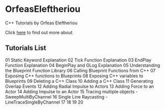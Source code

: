 # OrfeasEleftheriou
С++ Tutorials by  Orfeas Eleftheriou

Click [here](http://orfeasel.com) to find out more about

## Tutorials List
 01 Static Keyword Explanation
 02 Tick Function Explanation
 03 EndPlay Function Explanation
 04 BeginPlay and GLog Explanation
 05 Understanding the Blueprint Function Library
 06 Calling Blueprint Functions from C++
 07 Exposing C++ functions to Blueprints
 08 Exposing C++ variables to Blueprints
 09 Deleting a C++ Class
 10 Adding a C++ Class
 11 Generating Overlap Events
 12 Adding Radial Impulse to Actors
 13 Adding Force to an Actor
 14 Adding Impulse to an Actor
 15 Tracing multiple objects - SweepMultiByChannel
 16 Single Line Raycasting - LineTraceSingleByChannel
 17 
 18 
 19 
 20 
